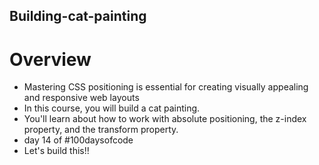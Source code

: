 ## Building-cat-painting
# Overview
- Mastering CSS positioning is essential for creating visually appealing and responsive web layouts
- In this course, you will build a cat painting.
- You'll learn about how to work with absolute positioning, the z-index property, and the transform property.
- day 14 of #100daysofcode
- Let's build this!!
